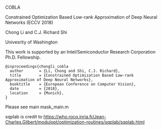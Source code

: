 COBLA

Constrained Optimization Based Low-rank Approximation of Deep Neural Networks (ECCV 2018)

Chong Li and C.J. Richard Shi

Univesrity of Washington

This work is supported by an Intel/Semiconductor Research Corporation Ph.D. Fellowship.

```
@inproceedings{chongli_cobla
  author       = {Li, Chong and Shi, C.J. Richard},
  title        = {Constrained Optimization Based Low-rank Approximation of Deep Neural Networks},
  booktitle    = {European Conference on Computer Vision},
  date         = {2018},
  location     = {Munich},
}
```

Please see main mask_main.m

sqplab is credit to https://who.rocq.inria.fr/Jean-Charles.Gilbert/modulopt/optimization-routines/sqplab/sqplab.html
